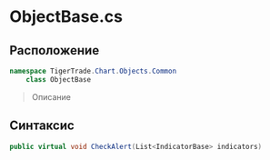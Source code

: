 
# ObjectBase.cs
## Расположение
```csharp
namespace TigerTrade.Chart.Objects.Common  
    class ObjectBase
```

> Описание

## Синтаксис
```csharp
public virtual void CheckAlert(List<IndicatorBase> indicators)
```
